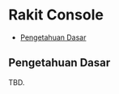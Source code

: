 # Rakit Console

<!-- MarkdownTOC autolink="true" autoanchor="true" levels="2,3" bracket="round" lowercase="only_ascii" -->

- [Pengetahuan Dasar](#pengetahuan-dasar)

<!-- /MarkdownTOC -->


<a id="pengetahuan-dasar"></a>
## Pengetahuan Dasar

TBD.
